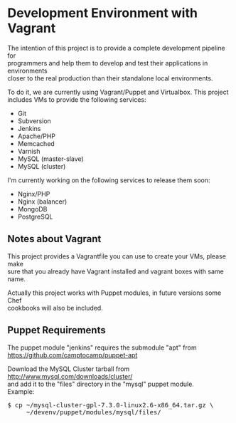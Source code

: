 Development Environment with Vagrant
====================================

The intention of this project is to provide a complete development pipeline for  
programmers and help them to develop and test their applications in environments  
closer to the real production than their standalone local environments.

To do it, we are currently using Vagrant/Puppet and Virtualbox. This project  
includes VMs to provide the following services:

* Git
* Subversion
* Jenkins
* Apache/PHP
* Memcached
* Varnish
* MySQL (master-slave)
* MySQL (cluster)

I'm currently working on the following services to release them soon:

* Nginx/PHP
* Nginx (balancer)
* MongoDB
* PostgreSQL

Notes about Vagrant
-------------------
This project provides a Vagrantfile you can use to create your VMs, please make  
sure that you already have Vagrant installed and vagrant boxes with same name.

Actually this project works with Puppet modules, in future versions some Chef  
cookbooks will also be included.

Puppet Requirements
-------------------
The puppet module "jenkins" requires the submodule "apt" from  
https://github.com/camptocamp/puppet-apt

Download the MySQL Cluster tarball from http://www.mysql.com/downloads/cluster/  
and add it to the "files" directory in the "mysql" puppet module.  
Example:
<pre>
$ cp ~/mysql-cluster-gpl-7.3.0-linux2.6-x86_64.tar.gz \
     ~/devenv/puppet/modules/mysql/files/</pre>
